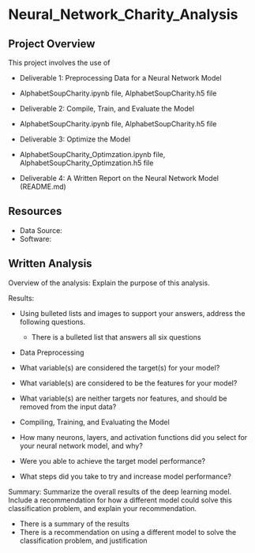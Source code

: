# Neural_Network_Charity_Analysis

## Project Overview
This project involves the use of 

- Deliverable 1: Preprocessing Data for a Neural Network Model
- AlphabetSoupCharity.ipynb file, AlphabetSoupCharity.h5 file

- Deliverable 2: Compile, Train, and Evaluate the Model
- AlphabetSoupCharity.ipynb file, AlphabetSoupCharity.h5 file

- Deliverable 3: Optimize the Model
- AlphabetSoupCharity_Optimzation.ipynb file, AlphabetSoupCharity_Optimzation.h5 file

- Deliverable 4: A Written Report on the Neural Network Model (README.md)

## Resources
- Data Source:
- Software:


## Written Analysis
Overview of the analysis: Explain the purpose of this analysis.

Results:
- Using bulleted lists and images to support your answers, address the following questions.
  - There is a bulleted list that answers all six questions

- Data Preprocessing
- What variable(s) are considered the target(s) for your model?
- What variable(s) are considered to be the features for your model?
- What variable(s) are neither targets nor features, and should be removed from the input data?

- Compiling, Training, and Evaluating the Model
- How many neurons, layers, and activation functions did you select for your neural network model, and why?
- Were you able to achieve the target model performance?
- What steps did you take to try and increase model performance?

Summary: Summarize the overall results of the deep learning model. Include a recommendation for how a different model could solve this classification problem, and explain your recommendation.

- There is a summary of the results
- There is a recommendation on using a different model to solve the classification problem, and justification
